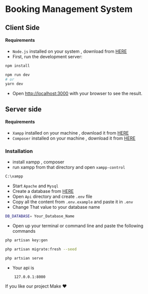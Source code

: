 # Booking Management System

## Client Side

#### Requirements

- `Node.js` installed on your system , download from [HERE](https://nodejs.org/dist/v18.12.1/node-v18.12.1-x64.msi)
- First, run the development server:

```bash
npm install
```

```bash
npm run dev
# or
yarn dev
```

- Open [http://localhost:3000](http://localhost:3000) with your browser to see the result.

## Server side

#### Requirements

- `Xampp` installed on your machine , download it from [HERE](https://sourceforge.net/projects/xampp/files/XAMPP%20Windows/7.4.33/xampp-windows-x64-7.4.33-0-VC15-installer.exe)
- `Composer` installed on your machine , download it from [HERE](https://getcomposer.org/Composer-Setup.exe)

### Installation

- install xampp  , composer
- run xampp from that directory and open `xampp-control`

```bash
C:\xampp
```

- Start `Apache` and `Mysql`
- Create a database from [HERE](http://localhost/phpmyadmin/index.php?route=/server/databases)
- Open `Api` directory and create `.env` file
- Copy all the content from `.env.example` and paste it in `.env`
- Change That value to your database name

```bash
DB_DATABASE= Your_Database_Name
```

- Open up your terminal or command line and paste the following commands

```bash
php artisan key:gen
```

```bash
php artisan migrate:fresh --seed
```

```bash
php artsian serve
```

- Your api is

```console
    127.0.0.1:8000
```

If you like our project Make ❤
